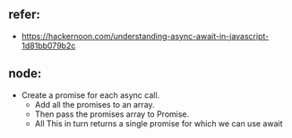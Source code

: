 ## refer:

+ https://hackernoon.com/understanding-async-await-in-javascript-1d81bb079b2c

## node:

+ Create a promise for each async call. 
    + Add all the promises to an array. 
    + Then pass the promises array to Promise.
    + All This in turn returns a single promise for which we can use await
